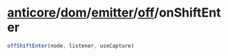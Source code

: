 # [anticore](../../../../../../#reference)/[dom](../../../#reference)/[emitter](../../#reference)/[off](../#reference)/<a name="reference">onShiftEnter</a>

```js
offShiftEnter(node, listener, useCapture)
```